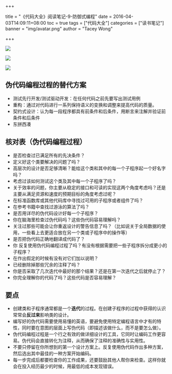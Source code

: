 +++

title = "《代码大全》阅读笔记-9-防御式编程"
date = 2016-04-03T14:09:11+08:00
toc = true
tags = ["代码大全"]
categories = ["读书笔记"]
banner = "img/avatar.png"
author = "Tacey Wong"

+++

![](https://images2018.cnblogs.com/blog/673170/201804/673170-20180404000554701-1562218232.png)

![](https://images2018.cnblogs.com/blog/673170/201804/673170-20180404000654037-2045842328.png)

![](https://images2018.cnblogs.com/blog/673170/201804/673170-20180404001245850-856811418.png)


## 伪代码编程过程的替代方案

+ 测试先行开发/测试驱动开发：在任何代码之前先要写出测试用例
+ 重构：通过对代码进行一系列保持语义的变换和调整来提高代码的质量。
+ 契约式设计：认为每一段程序都具有前条件和后条件，用断言来注解并验证前条件和后条件
+ 东拼西凑

## 核对表（伪代码编程过程）

+ 是否检查过已满足所有的先决条件？
+ 定义好这个类要解决的问题了吗？
+ 高层次的设计是否足够清晰？能给这个类和其中的每一个子程序起一个好名字吗？
+ 考虑过该如何测试这个类及其中每一个子程序了吗？
+ 关于效率的问题，你主要从稳定的接口和可读的实现这两个角度考虑吗？还是主要从满足资源和速度的预期目标的角度考虑过呢？
+ 在标准函数库或其他代码库中寻找过可用的子程序或者组件了吗？
+ 在参考书籍中查找过游泳的算法了吗？
+ 是否用详尽的伪代码设计好每一个子程序？
+ 你在脑海里检查过伪代码吗？这些伪代码容易理解吗？
+ 关注过那些可能会让你重返设计的警告信息了吗？（比如说关于全局数据的使用，一些看上去更适合放在另一个类或子程序中的操作等）
+ 是否把伪代码正确地翻译成代码了？
+ 你 反复使用伪代码编程过程了吗？有没有根据需要把一些子程序拆分成更小的子程序？
+ 在作出假定的时候有没有对它们加以说明？
+ 已经删除掉那些冗余的注释了吗？
+ 你是否采取了几次迭代中最好的那个结果？还是在第一次迭代之后就停止了？
+ 你完全理解你的代码了吗？这些代码是否容易理解？

## 要点

+ 创建类和子程序通常都是一个**迭代**的过程。在创建子程序的过程中获得的认识常常会**反过来**影响类的设计。
+ 编写好的伪代码需要使用易懂的英语，要避免使用特定编程语言中才有的特性，同时要在意图的层面上写伪代码（即描述该做什么，而不是要怎么做）。
+ 伪代码编程过程是一个行之有效的做详细设计的工具，它同时让编码工作更容易。伪代码会直接转化为注释，从而确保了注释的准确性与实用性。
+ 不要只停留在你所想到的第一个设计方案上。反复使用伪代码作出多种方案，然后选出其中最佳的一种方案开始编码。
+ 每一步完成后都要检查你的工作成果，还要鼓励其他人帮你来检查。这样你就会在投入经历最少的时候，用最低的成本发现错误。
